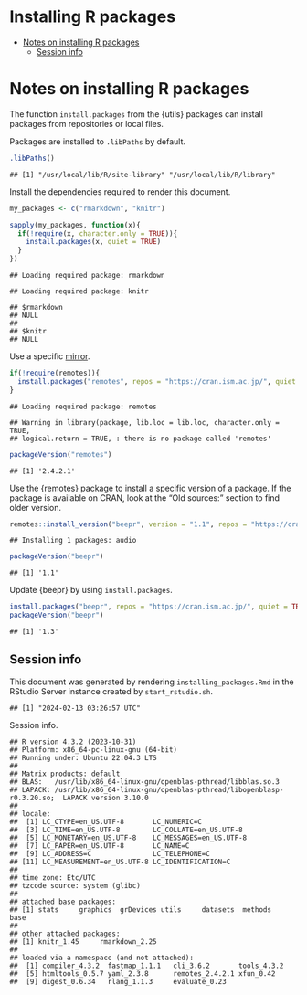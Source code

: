 Installing R packages
================

- [Notes on installing R packages](#notes-on-installing-r-packages)
  - [Session info](#session-info)

# Notes on installing R packages

The function `install.packages` from the {utils} packages can install
packages from repositories or local files.

Packages are installed to `.libPaths` by default.

``` r
.libPaths()
```

    ## [1] "/usr/local/lib/R/site-library" "/usr/local/lib/R/library"

Install the dependencies required to render this document.

``` r
my_packages <- c("rmarkdown", "knitr")

sapply(my_packages, function(x){
  if(!require(x, character.only = TRUE)){
    install.packages(x, quiet = TRUE)
  }
})
```

    ## Loading required package: rmarkdown

    ## Loading required package: knitr

    ## $rmarkdown
    ## NULL
    ## 
    ## $knitr
    ## NULL

Use a specific [mirror](https://cran.r-project.org/mirrors.html).

``` r
if(!require(remotes)){
  install.packages("remotes", repos = "https://cran.ism.ac.jp/", quiet = TRUE)
}
```

    ## Loading required package: remotes

    ## Warning in library(package, lib.loc = lib.loc, character.only = TRUE,
    ## logical.return = TRUE, : there is no package called 'remotes'

``` r
packageVersion("remotes")
```

    ## [1] '2.4.2.1'

Use the {remotes} package to install a specific version of a package. If
the package is available on CRAN, look at the “Old sources:” section to
find older version.

``` r
remotes::install_version("beepr", version = "1.1", repos = "https://cran.ism.ac.jp/", quiet = TRUE)
```

    ## Installing 1 packages: audio

``` r
packageVersion("beepr")
```

    ## [1] '1.1'

Update {beepr} by using `install.packages`.

``` r
install.packages("beepr", repos = "https://cran.ism.ac.jp/", quiet = TRUE)
packageVersion("beepr")
```

    ## [1] '1.3'

## Session info

This document was generated by rendering `installing_packages.Rmd` in
the RStudio Server instance created by `start_rstudio.sh`.

    ## [1] "2024-02-13 03:26:57 UTC"

Session info.

    ## R version 4.3.2 (2023-10-31)
    ## Platform: x86_64-pc-linux-gnu (64-bit)
    ## Running under: Ubuntu 22.04.3 LTS
    ## 
    ## Matrix products: default
    ## BLAS:   /usr/lib/x86_64-linux-gnu/openblas-pthread/libblas.so.3 
    ## LAPACK: /usr/lib/x86_64-linux-gnu/openblas-pthread/libopenblasp-r0.3.20.so;  LAPACK version 3.10.0
    ## 
    ## locale:
    ##  [1] LC_CTYPE=en_US.UTF-8       LC_NUMERIC=C              
    ##  [3] LC_TIME=en_US.UTF-8        LC_COLLATE=en_US.UTF-8    
    ##  [5] LC_MONETARY=en_US.UTF-8    LC_MESSAGES=en_US.UTF-8   
    ##  [7] LC_PAPER=en_US.UTF-8       LC_NAME=C                 
    ##  [9] LC_ADDRESS=C               LC_TELEPHONE=C            
    ## [11] LC_MEASUREMENT=en_US.UTF-8 LC_IDENTIFICATION=C       
    ## 
    ## time zone: Etc/UTC
    ## tzcode source: system (glibc)
    ## 
    ## attached base packages:
    ## [1] stats     graphics  grDevices utils     datasets  methods   base     
    ## 
    ## other attached packages:
    ## [1] knitr_1.45     rmarkdown_2.25
    ## 
    ## loaded via a namespace (and not attached):
    ##  [1] compiler_4.3.2  fastmap_1.1.1   cli_3.6.2       tools_4.3.2    
    ##  [5] htmltools_0.5.7 yaml_2.3.8      remotes_2.4.2.1 xfun_0.42      
    ##  [9] digest_0.6.34   rlang_1.1.3     evaluate_0.23
